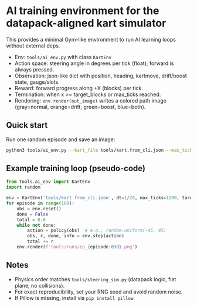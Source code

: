 # AI training environment for the datapack-aligned kart simulator

This provides a minimal Gym-like environment to run AI learning loops without external deps.

- Env: `tools/ai_env.py` with class `KartEnv`
- Action space: steering angle in degrees per tick (float); forward is always pressed.
- Observation: json-like dict with position, heading, kartmove, drift/boost state, gauge/slots.
- Reward: forward progress along +X (blocks) per tick.
- Termination: when x >= target_blocks or max_ticks reached.
- Rendering: `env.render(out_image)` writes a colored path image (gray=normal, orange=drift, green=boost, blue=both).

## Quick start

Run one random episode and save an image:

```bash
python3 tools/ai_env.py --kart_file tools/kart.from_cli.json --max_ticks 1200 --target_blocks 1000 --out_image tools/ai_env_episode.png
```

## Example training loop (pseudo-code)

```python
from tools.ai_env import KartEnv
import random

env = KartEnv('tools/kart.from_cli.json', dt=1/20, max_ticks=1200, target_blocks=1000)
for episode in range(100):
    obs = env.reset()
    done = False
    total = 0.0
    while not done:
        action = policy(obs)  # e.g., random.uniform(-45, 45)
        obs, r, done, info = env.step(action)
        total += r
    env.render(f'tools/runs/ep_{episode:03d}.png')
```

## Notes
- Physics order matches `tools/steering_sim.py` (datapack logic, flat plane, no collisions).
- For exact reproducibility, set your RNG seed and avoid random noise.
- If Pillow is missing, install via `pip install pillow`.
